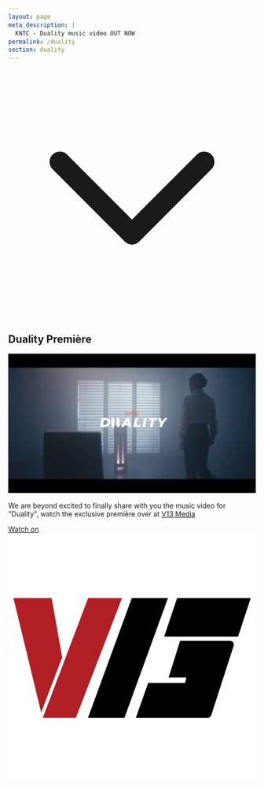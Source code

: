 ```yaml
---
layout: page
meta_description: |
  KNTC - Duality music video OUT NOW
permalink: /duality
section: duality
---
```


<div class="h-screen bg-fixed bg-cover bg-center" style="background-image: url(assets/images/duality-premiere.jpg)">
  <div class="absolute text-white mx-auto pb-5 w-full flex justify-center bottom-0">
    <svg xmlns="http://www.w3.org/2000/svg" class="h-12 animate-bounce" fill="none" viewBox="0 0 24 24" stroke="currentColor">
      <path stroke-linecap="round" stroke-linejoin="round" stroke-width="2" d="M19 9l-7 7-7-7" />
    </svg>
  </div>
</div>

<div class="h-screen text-white text-left" id="duality">
  <div class="h-full bg-fixed bg-cover bg-center flex flex-col justify-center" style="background-image: url(assets/images/bg-duality.jpg)">
    <div class="flex justify-center">
      <div class="px-5 container max-w-2xl">
        <h2>Duality Première</h2>
        <a href="https://v13.net/2021/06/kntc-reach-a-new-level-of-catharsis-with-their-duality-music-video-premiere/" class="block">
          <img src="assets/images/duality-thumbnail.jpg" alt="Duality - OUT NOW" class="shadow-xl mb-5">
        </a>
        <div class="flex mb-5">
          <p>
            We are beyond excited to finally share with you the music video for "Duality", watch the exclusive première over at <a href="https://v13.net/2021/06/kntc-reach-a-new-level-of-catharsis-with-their-duality-music-video-premiere/">V13 Media</a>
          </p>
        </div>
        <div class="text-center">
          <a href="https://v13.net/2021/06/kntc-reach-a-new-level-of-catharsis-with-their-duality-music-video-premiere/" class="inline-block text-lg uppercase px-6 py-2 bg-white border-2 border-red hover:border-red-light shadow-xl rounded font-bold tracking-wide">
            <span class="my-auto mr-1">Watch on</span>
            <img src="assets/images/v13.png" alt="V13 logo" class="inline w-8 h-8 -mt-1">
          </a>
        </div>
      </div>
    </div>
  </div>
</div>

<div class="h-screen text-white text-left mb-12 shadow" id="duality">
  <div class="h-full bg-fixed bg-cover bg-center flex flex-col justify-center" style="background-image: url(assets/images/car.jpg)">
</div>